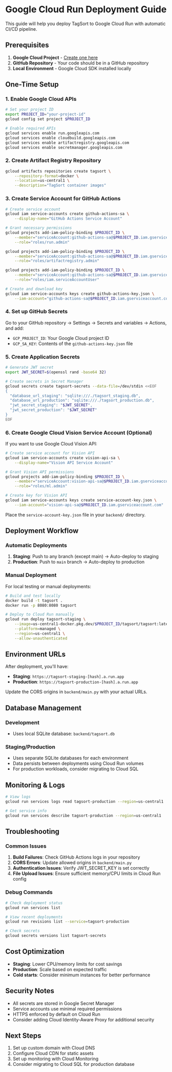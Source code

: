 # Google Cloud Run Deployment Guide

This guide will help you deploy TagSort to Google Cloud Run with automatic CI/CD pipeline.

## Prerequisites

1. **Google Cloud Project** - [Create one here](https://console.cloud.google.com/projectcreate)
2. **GitHub Repository** - Your code should be in a GitHub repository
3. **Local Environment** - Google Cloud SDK installed locally

## One-Time Setup

### 1. Enable Google Cloud APIs

```bash
# Set your project ID
export PROJECT_ID="your-project-id"
gcloud config set project $PROJECT_ID

# Enable required APIs
gcloud services enable run.googleapis.com
gcloud services enable cloudbuild.googleapis.com
gcloud services enable artifactregistry.googleapis.com
gcloud services enable secretmanager.googleapis.com
```

### 2. Create Artifact Registry Repository

```bash
gcloud artifacts repositories create tagsort \
    --repository-format=docker \
    --location=us-central1 \
    --description="TagSort container images"
```

### 3. Create Service Account for GitHub Actions

```bash
# Create service account
gcloud iam service-accounts create github-actions-sa \
    --display-name="GitHub Actions Service Account"

# Grant necessary permissions
gcloud projects add-iam-policy-binding $PROJECT_ID \
    --member="serviceAccount:github-actions-sa@$PROJECT_ID.iam.gserviceaccount.com" \
    --role="roles/run.admin"

gcloud projects add-iam-policy-binding $PROJECT_ID \
    --member="serviceAccount:github-actions-sa@$PROJECT_ID.iam.gserviceaccount.com" \
    --role="roles/artifactregistry.admin"

gcloud projects add-iam-policy-binding $PROJECT_ID \
    --member="serviceAccount:github-actions-sa@$PROJECT_ID.iam.gserviceaccount.com" \
    --role="roles/iam.serviceAccountUser"

# Create and download key
gcloud iam service-accounts keys create github-actions-key.json \
    --iam-account="github-actions-sa@$PROJECT_ID.iam.gserviceaccount.com"
```

### 4. Set up GitHub Secrets

Go to your GitHub repository → Settings → Secrets and variables → Actions, and add:

- `GCP_PROJECT_ID`: Your Google Cloud project ID
- `GCP_SA_KEY`: Contents of the `github-actions-key.json` file

### 5. Create Application Secrets

```bash
# Generate JWT secret
export JWT_SECRET=$(openssl rand -base64 32)

# Create secrets in Secret Manager
gcloud secrets create tagsort-secrets --data-file=/dev/stdin <<EOF
{
  "database_url_staging": "sqlite:///./tagsort_staging.db",
  "database_url_production": "sqlite:///./tagsort_production.db", 
  "jwt_secret_staging": "$JWT_SECRET",
  "jwt_secret_production": "$JWT_SECRET"
}
EOF
```

### 6. Create Google Cloud Vision Service Account (Optional)

If you want to use Google Cloud Vision API:

```bash
# Create service account for Vision API
gcloud iam service-accounts create vision-api-sa \
    --display-name="Vision API Service Account"

# Grant Vision API permissions
gcloud projects add-iam-policy-binding $PROJECT_ID \
    --member="serviceAccount:vision-api-sa@$PROJECT_ID.iam.gserviceaccount.com" \
    --role="roles/ml.admin"

# Create key for Vision API
gcloud iam service-accounts keys create service-account-key.json \
    --iam-account="vision-api-sa@$PROJECT_ID.iam.gserviceaccount.com"
```

Place the `service-account-key.json` file in your `backend/` directory.

## Deployment Workflow

### Automatic Deployments

1. **Staging**: Push to any branch (except main) → Auto-deploy to staging
2. **Production**: Push to `main` branch → Auto-deploy to production

### Manual Deployment

For local testing or manual deployments:

```bash
# Build and test locally
docker build -t tagsort .
docker run -p 8080:8080 tagsort

# Deploy to Cloud Run manually
gcloud run deploy tagsort-staging \
    --image=us-central1-docker.pkg.dev/$PROJECT_ID/tagsort/tagsort:latest \
    --platform=managed \
    --region=us-central1 \
    --allow-unauthenticated
```

## Environment URLs

After deployment, you'll have:

- **Staging**: `https://tagsort-staging-[hash].a.run.app`
- **Production**: `https://tagsort-production-[hash].a.run.app`

Update the CORS origins in `backend/main.py` with your actual URLs.

## Database Management

### Development
- Uses local SQLite database: `backend/tagsort.db`

### Staging/Production
- Uses separate SQLite databases for each environment
- Data persists between deployments using Cloud Run volumes
- For production workloads, consider migrating to Cloud SQL

## Monitoring & Logs

```bash
# View logs
gcloud run services logs read tagsort-production --region=us-central1

# Get service info
gcloud run services describe tagsort-production --region=us-central1
```

## Troubleshooting

### Common Issues

1. **Build Failures**: Check GitHub Actions logs in your repository
2. **CORS Errors**: Update allowed origins in `backend/main.py`
3. **Authentication Issues**: Verify JWT_SECRET_KEY is set correctly
4. **File Upload Issues**: Ensure sufficient memory/CPU limits in Cloud Run config

### Debug Commands

```bash
# Check deployment status
gcloud run services list

# View recent deployments
gcloud run revisions list --service=tagsort-production

# Check secrets
gcloud secrets versions list tagsort-secrets
```

## Cost Optimization

- **Staging**: Lower CPU/memory limits for cost savings
- **Production**: Scale based on expected traffic
- **Cold starts**: Consider minimum instances for better performance

## Security Notes

- All secrets are stored in Google Secret Manager
- Service accounts use minimal required permissions
- HTTPS enforced by default on Cloud Run
- Consider adding Cloud Identity-Aware Proxy for additional security

## Next Steps

1. Set up custom domain with Cloud DNS
2. Configure Cloud CDN for static assets
3. Set up monitoring with Cloud Monitoring
4. Consider migrating to Cloud SQL for production database